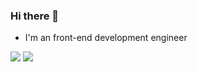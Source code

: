 ### Hi there 👋

- I'm an front-end development engineer

![](https://github-readme-stats.vercel.app/api?username=wcywxq&show_icons=false&icon_color=3570bf&text_color=368955&bg_color=ffffff&include_all_commits=true&hide_title=true)
![](https://github-readme-stats.vercel.app/api/top-langs/?username=wcywxq&layout=compact)
